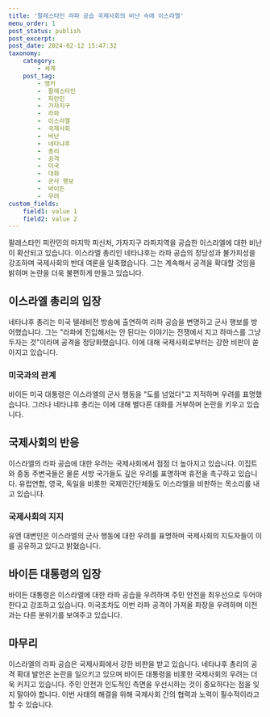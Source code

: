 ```yaml
---
title: '팔레스타인 라파 공습 국제사회의 비난 속에 이스라엘'
menu_order: 1
post_status: publish
post_excerpt: 
post_date: 2024-02-12 15:47:32
taxonomy:
    category:
        - 세계
    post_tag:
        - 앵커
        -  팔레스타인
        -  피란민
        -  가자지구
        -  라파
        -  이스라엘
        -  국제사회
        -  비난
        -  네타냐후
        -  총리
        -  공격
        -  미국
        -  대화
        -  군사 행보
        -  바이든
        -  우려
custom_fields:
    field1: value 1
    field2: value 2
---
```


팔레스타인 피란민의 마지막 피신처, 가자지구 라파지역을 공습한 이스라엘에 대한 비난이 확산되고 있습니다. 이스라엘 총리인 네타냐후는 라파 공습의 정당성과 불가피성을 강조하며 국제사회의 반대 여론을 일축했습니다. 그는 계속해서 공격을 확대할 것임을 밝히며 논란을 더욱 불편하게 만들고 있습니다.
## 이스라엘 총리의 입장
네타냐후 총리는 미국 텔레비전 방송에 출연하여 라파 공습을 변명하고 군사 행보를 방어했습니다. 그는 "라파에 진입해서는 안 된다는 이야기는 전쟁에서 지고 하마스를 그냥 두자는 것"이라며 공격을 정당화했습니다. 이에 대해 국제사회로부터는 강한 비판이 쏟아지고 있습니다.
### 미국과의 관계
바이든 미국 대통령은 이스라엘의 군사 행동을 "도를 넘었다"고 지적하며 우려를 표명했습니다. 그러나 네타냐후 총리는 이에 대해 별다른 대화를 거부하며 논란을 키우고 있습니다.
## 국제사회의 반응
이스라엘의 라파 공습에 대한 우려는 국제사회에서 점점 더 높아지고 있습니다. 이집트와 중동 주변국들은 물론 서방 국가들도 깊은 우려를 표명하며 휴전을 촉구하고 있습니다. 유럽연합, 영국, 독일을 비롯한 국제민간단체들도 이스라엘을 비판하는 목소리를 내고 있습니다.
### 국제사회의 지지
유엔 대변인은 이스라엘의 군사 행동에 대한 우려를 표명하며 국제사회의 지도자들이 이를 공유하고 있다고 밝혔습니다.
## 바이든 대통령의 입장
바이든 대통령은 이스라엘에 대한 라파 공습을 우려하며 주민 안전을 최우선으로 두어야 한다고 강조하고 있습니다. 미국조차도 이번 라파 공격이 가져올 파장을 우려하며 이전과는 다른 분위기를 보여주고 있습니다.
## 마무리
이스라엘의 라파 공습은 국제사회에서 강한 비판을 받고 있습니다. 네타냐후 총리의 공격 확대 발언은 논란을 일으키고 있으며 바이든 대통령을 비롯한 국제사회의 우려는 더욱 커지고 있습니다. 주민 안전과 인도적인 측면을 우선시하는 것이 중요하다는 점을 잊지 말아야 합니다. 이번 사태의 해결을 위해 국제사회 간의 협력과 노력이 필수적이라고 할 수 있습니다.
